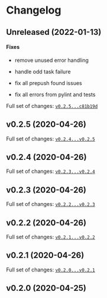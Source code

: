 # Changelog

## Unreleased (2022-01-13)

#### Fixes

-   remove unused error handling

-   handle odd task failure

-   fix all prepush found issues

-   fix all errors from pylint and tests

Full set of changes:
[`v0.2.5...c81b19d`](git@github.com:nialov/drillcore-transformations/compare/v0.2.5...c81b19d)

## v0.2.5 (2020-04-26)

Full set of changes:
[`v0.2.4...v0.2.5`](git@github.com:nialov/drillcore-transformations/compare/v0.2.4...v0.2.5)

## v0.2.4 (2020-04-26)

Full set of changes:
[`v0.2.3...v0.2.4`](git@github.com:nialov/drillcore-transformations/compare/v0.2.3...v0.2.4)

## v0.2.3 (2020-04-26)

Full set of changes:
[`v0.2.2...v0.2.3`](git@github.com:nialov/drillcore-transformations/compare/v0.2.2...v0.2.3)

## v0.2.2 (2020-04-26)

Full set of changes:
[`v0.2.1...v0.2.2`](git@github.com:nialov/drillcore-transformations/compare/v0.2.1...v0.2.2)

## v0.2.1 (2020-04-26)

Full set of changes:
[`v0.2.0...v0.2.1`](git@github.com:nialov/drillcore-transformations/compare/v0.2.0...v0.2.1)

## v0.2.0 (2020-04-25)
